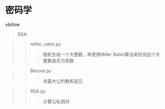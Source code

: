 # 密码学
*xbillow*
>RSA:

>>miller_rabin.py
>>>随机生成一个大整数，再使用Miller Rabin算法来检测这个大整数是否为质数  

>>Bezout.py
>>>求最大公约数和逆元

>>RSA.py
>>>计算公私钥对
